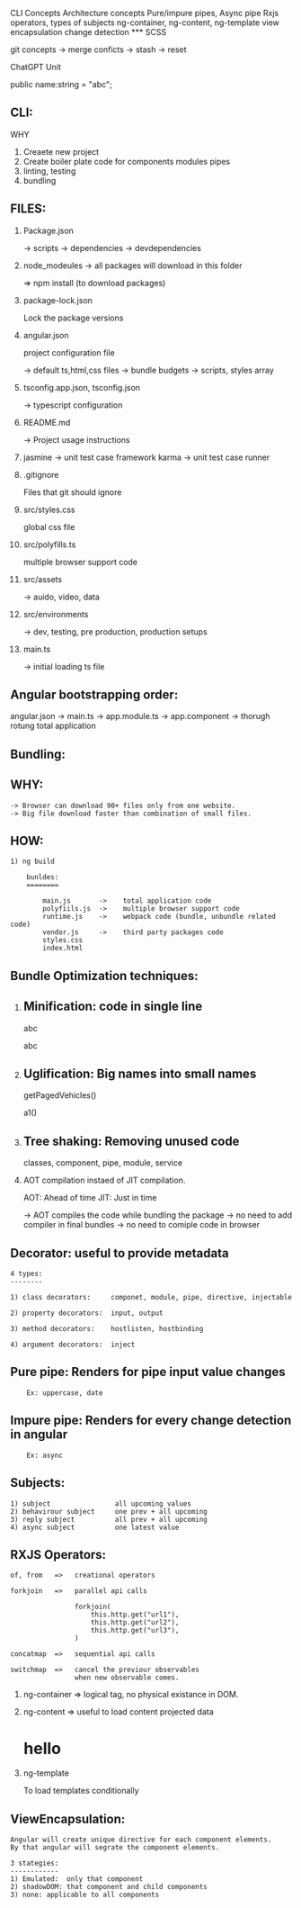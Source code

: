 CLI Concepts
Architecture concepts
Pure/impure pipes, Async pipe
Rxjs operators, types of subjects
ng-container, ng-content, ng-template
view encapsulation
change detection ***
SCSS

git concepts
    -> merge conficts
    -> stash
    -> reset

ChatGPT
Unit 

public name:string = "abc";


CLI:
----
WHY
1) Creaete new project
2) Create boiler plate code for 
    components
    modules
    pipes
3) linting, testing
4) bundling


FILES:
------
1) Package.json

    -> scripts
    -> dependencies
    -> devdependencies

2) node_modeules
    -> all packages will download in this folder

    => npm install  (to download packages)

3) package-lock.json

    Lock the package versions

4) angular.json

    project configuration file

    -> default ts,html,css files
    -> bundle budgets
    -> scripts, styles array

5) tsconfig.app.json, tsconfig.json

    -> typescript configuration

6) README.md

    -> Project usage instructions

7) jasmine -> unit test case framework
   karma   -> unit test case runner

8) .gitignore

    Files that git should ignore

9) src/styles.css

    global css file

10) src/polyfills.ts

    multiple browser support code

11) src/assets

    -> auido, video, data

12) src/environments

    -> dev, testing, pre production, production setups

13) main.ts

    -> initial loading ts file


Angular bootstrapping order:
----------------------------

angular.json -> main.ts -> app.module.ts -> app.component ->  thorugh rotung
                                                              total application


Bundling:
---------

WHY:
----
    -> Browser can download 90+ files only from one website.
    -> Big file download faster than combination of small files.

HOW:
----
    1) ng build

        bunldes:
        ========

            main.js       ->    total application code
            polyfiils.js  ->    multiple browser support code
            runtime.js    ->    webpack code (bundle, unbundle related code)
            vendor.js     ->    third party packages code
            styles.css
            index.html


Bundle Optimization techniques:
-------------------------------
1) Minification: code in single line
   ------------
    <p>
        abc
    <p>

    <p>abc</p>

2) Uglification: Big names into small names
   ------------

    getPagedVehicles()

    a1()

3) Tree shaking: Removing unused code
   ------------

    classes, component, pipe, module, service


4) AOT compilation instaed of JIT compilation.


    AOT: Ahead of time
    JIT: Just in time

    -> AOT compiles the code while bundling 
       the package
    -> no need to add compiler in final bundles
    -> no need to comiple code in browser



Decorator:   useful to provide metadata
----------

    4 types:
    --------

    1) class decorators:     componet, module, pipe, directive, injectable
    
    2) property decorators:  input, output
    
    3) method decorators:    hostlisten, hostbinding

    4) argument decorators:  inject



Pure pipe: Renders for pipe input value changes
---------- 
        Ex: uppercase, date


Impure pipe: Renders for every change detection in angular
------------
        Ex: async


Subjects:
---------

    1) subject                all upcoming values
    2) behavirour subject     one prev + all upcoming
    3) reply subject          all prev + all upcoming
    4) async subject          one latest value


RXJS Operators:
---------------

    of, from   =>   creational operators

    forkjoin   =>   parallel api calls

                    forkjoin(
                        this.http.get("url1"),
                        this.http.get("url2"),
                        this.http.get("url3"),
                    )
        
    concatmap  =>   sequential api calls
    
    switchmap  =>   cancel the previour observables
                    when new observable comes.



1) ng-container => logical tag, no physical existance in DOM.

2) ng-content   => useful to load content projected data

    <app-child>
        <h1>hello</h1>
    </app-child>

3) ng-template

    To load templates conditionally


ViewEncapsulation:
------------------

    Angular will create unique directive for each component elements.
    By that angular will segrate the component elements.

    3 stategies:
    ------------
    1) Emulated:  only that component
    2) shadowDOM: that component and child components
    3) none: applicable to all components

